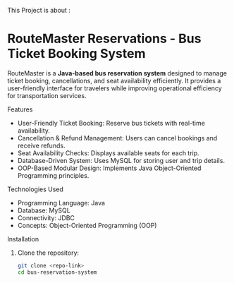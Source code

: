 This Project is about :

# RouteMaster Reservations - Bus Ticket Booking System  

RouteMaster is a **Java-based bus reservation system** designed to manage ticket booking, cancellations, and seat availability efficiently. It provides a user-friendly interface for travelers while improving operational efficiency for transportation services.

 Features  
- User-Friendly Ticket Booking: Reserve bus tickets with real-time availability.  
- Cancellation & Refund Management: Users can cancel bookings and receive refunds.  
- Seat Availability Checks: Displays available seats for each trip.  
- Database-Driven System: Uses MySQL for storing user and trip details.  
- OOP-Based Modular Design: Implements Java Object-Oriented Programming principles.  

Technologies Used  
- Programming Language: Java  
- Database: MySQL  
- Connectivity: JDBC  
- Concepts: Object-Oriented Programming (OOP)  

 Installation  
1. Clone the repository:  
   ```bash
   git clone <repo-link>
   cd bus-reservation-system

